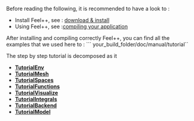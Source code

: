 Before reading the following, it is recommended to have a look to :

- Install Feel++, see : [download & install ](GettingStarted/download.md)
- Using Feel++, see :[compiling your application](GettingStarted/compiling.md)

After installing and compiling correctly Feel++, you can find all the examples that we used here to : ``` your_build_folder/doc/manual/tutorial``

The step by step tutorial is decomposed as it   
- ****[TutorialEnv](01-SettingUpEnvironment.md)****
-  ****[TutorialMesh](02-LoadingMesh.md)****
-  ****[TutorialSpaces](03-SpaceElements.md)****
- ****[TutorialFunctions](03-UsingExpressions.md)****
-  ****[TutorialVisualize](05-VisualizingFunctions.md)****
- ****[TutorialIntegrals](06-ComputingIntegrals.md)****
-  ****[TutorialBackend](07-UsingBackend.md)****
-  ****[TutorialModel](08-Model.md)****
